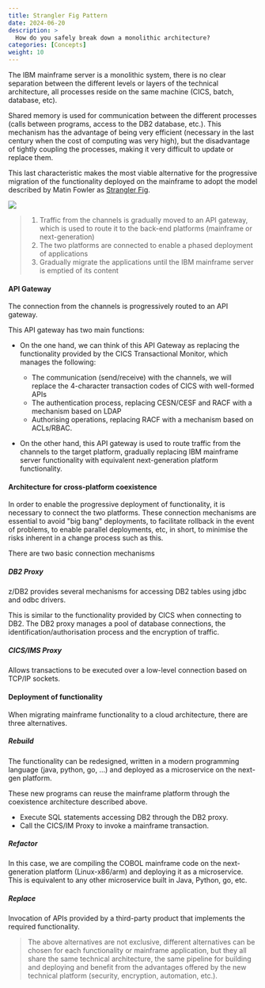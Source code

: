 ```yaml
---
title: Strangler Fig Pattern
date: 2024-06-20
description: >
  How do you safely break down a monolithic architecture?
categories: [Concepts]
weight: 10
---
```


The IBM mainframe server is a monolithic system, there is no clear separation between the different levels or layers of the technical architecture, all processes reside on the same machine (CICS, batch, database, etc).

Shared memory is used for communication between the different processes (calls between programs, access to the DB2 database, etc.). 
This mechanism has the advantage of being very efficient (necessary in the last century when the cost of computing was very high), but the disadvantage of tightly coupling the processes, making it very difficult to update or replace them. 

This last characteristic makes the most viable alternative for the progressive migration of the functionality deployed on the mainframe to adopt the model described by Matin Fowler as [Strangler Fig](https://martinfowler.com/bliki/StranglerFigApplication.html).



![](/img/others/strangler-pattern-v1.0.jpg)


> 1. Traffic from the channels is gradually moved to an API gateway, which is used to route it to the back-end platforms (mainframe or next-generation)
> 2. The two platforms are connected to enable a phased deployment of applications  
> 3. Gradually migrate the applications until the IBM mainframe server is emptied of its content


#### API Gateway

The connection from the channels is progressively routed to an API gateway.

This API gateway has two main functions:

* On the one hand, we can think of this API Gateway as replacing the functionality provided by the CICS Transactional Monitor, which manages the following:

  * The communication (send/receive) with the channels, we will replace the 4-character transaction codes of CICS with well-formed APIs
  * The authentication process, replacing CESN/CESF and RACF with a mechanism based on LDAP
  * Authorising operations, replacing RACF with a mechanism based on ACLs/RBAC.

* On the other hand, this API gateway is used to route traffic from the channels to the target platform, gradually replacing IBM mainframe server functionality with equivalent next-generation platform functionality.     

#### Architecture for cross-platform coexistence

In order to enable the progressive deployment of functionality, it is necessary to connect the two platforms. These connection mechanisms are essential to avoid "big bang" deployments, to facilitate rollback in the event of problems, to enable parallel deployments, etc, in short, to minimise the risks inherent in a change process such as this. 

There are two basic connection mechanisms

##### DB2 Proxy

z/DB2 provides several mechanisms for accessing DB2 tables using jdbc and odbc drivers.

This is similar to the functionality provided by CICS when connecting to DB2. The DB2 proxy manages a pool of database connections, the identification/authorisation process and the encryption of traffic.

##### CICS/IMS Proxy

Allows transactions to be executed over a low-level connection based on TCP/IP sockets.


#### Deployment of  functionality

When migrating mainframe functionality to a cloud architecture, there are three alternatives.

##### Rebuild 

The functionality can be redesigned, written in a modern programming language (java, python, go, ...) and deployed as a microservice on the next-gen platform.

These new programs can reuse the mainframe platform through the coexistence architecture described above.
* Execute SQL statements accessing DB2 through the DB2 proxy.
* Call the CICS/IM Proxy to invoke a mainframe transaction.

##### Refactor

In this case, we are compiling the COBOL mainframe code on the next-generation platform (Linux-x86/arm) and deploying it as a microservice. This is equivalent to any other microservice built in Java, Python, go, etc.

##### Replace

Invocation of APIs provided by a third-party product that implements the required functionality.

> The above alternatives are not exclusive, different alternatives can be chosen for each functionality or mainframe application, but they all share the same technical architecture, the same pipeline for building and deploying and benefit from the advantages offered by the new technical platform (security, encryption, automation, etc.).

